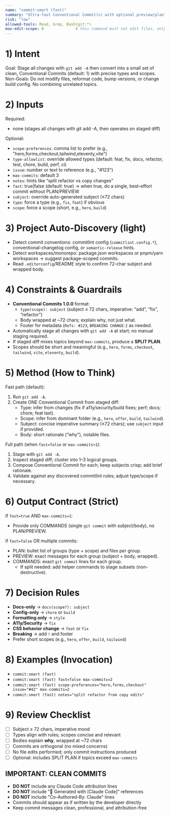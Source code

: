 ```yaml
---
name: "commit:smart (fast)"
summary: "Ultra-fast Conventional Commit(s) with optional preview/plan"
risk: "low"
allowed-tools: Read, Grep, Bash(git:*)
max-edit-scope: 0              # this command must not edit files, only craft commits
---
```


# 1) Intent
Goal: Stage all changes with `git add -A` then convert into a small set of clean,
Conventional Commits (default: 1) with precise types and scopes.
Non-Goals: Do not modify files, reformat code, bump versions, or change build config. No combining unrelated topics.

# 2) Inputs
Required:
- none (stages all changes with git add -A, then operates on staged diff)

Optional:
- `scope-preferences`: comma list to prefer (e.g., "hero,forms,checkout,tailwind,eleventy,vite")
- `type-allowlist`: override allowed types (default: feat, fix, docs, refactor, test, chore, build, perf, ci)
- `issue`: number or text to reference (e.g., "#123")
- `max-commits`: default 3
- `notes`: hints like “split refactor vs copy changes”
- `fast`: true|false (default: true) → when true, do a single, best-effort commit without PLAN/PREVIEW
- `subject`: override auto-generated subject (≤72 chars)
- `type`: force a type (e.g., `fix`, `feat`) if obvious
- `scope`: force a scope (short, e.g., `hero`, `build`)

# 3) Project Auto-Discovery (light)
- Detect commit conventions: commitlint config (`commitlint.config.*`), conventional-changelog config, or `semantic-release` hints.
- Detect workspaces/monorepo: package.json workspaces or pnpm/yarn workspaces → suggest package-scoped commits.
- Read `.editorconfig`/README style to confirm 72-char subject and wrapped body.

# 4) Constraints & Guardrails
- **Conventional Commits 1.0.0** format:
  - `type(scope): subject` (subject ≤ 72 chars, imperative: “add”, “fix”, “refactor”)
  - Body wrapped at ~72 chars; explain why, not just what.
  - Footer for metadata (`Refs: #123`, `BREAKING CHANGE:`) as needed.
- Automatically stage all changes with `git add -A` at start; no manual staging required.
- If staged diff mixes topics beyond `max-commits`, produce a **SPLIT PLAN**.
- Scopes should be short and meaningful (e.g., `hero`, `forms`, `checkout`, `tailwind`, `vite`, `eleventy`, `build`).

# 5) Method (How to Think)
Fast path (default):
1) Run `git add -A`.
2) Create ONE Conventional Commit from staged diff:
   - Type: infer from changes (fix if a11y/security/build fixes; perf; docs; chore; feat last).
   - Scope: infer from dominant folder (e.g., `hero`, `offer`, `build`, `tailwind`).
   - Subject: concise imperative summary (≤72 chars); use `subject` input if provided.
   - Body: short rationale (“why”), notable files.

Full path (when `fast=false` or `max-commits>1`):
1) Stage with `git add -A`.
2) Inspect staged diff; cluster into 1–3 logical groups.
3) Compose Conventional Commit for each; keep subjects crisp; add brief rationale.
4) Validate against any discovered commitlint rules; adjust type/scope if necessary.

# 6) Output Contract (Strict)
If `fast=true` AND `max-commits=1`:
- Provide only COMMANDS (single `git commit` with subject/body), no PLAN/PREVIEW.

If `fast=false` OR multiple commits:
- PLAN: bullet list of groups (type + scope) and files per group.
- PREVIEW: exact messages for each group (subject + body, wrapped).
- COMMANDS: exact `git commit` lines for each group.
  - If split needed: add helper commands to stage subsets (non-destructive).

# 7) Decision Rules
- **Docs-only** → `docs(scope?): subject`
- **Config-only** → `chore` or `build`
- **Formatting only** → `style`
- **A11y/Security** → `fix`
- **CSS behavior change** → `feat` or `fix`
- **Breaking** → add `!` and footer
- Prefer short scopes (e.g., `hero`, `offer`, `build`, `tailwind`)

# 8) Examples (Invocation)
- `commit:smart (fast)`
- `commit:smart (fast) fast=false max-commits=2`
- `commit:smart (fast) scope-preferences="hero,forms,checkout" issue="#42" max-commits=2`
- `commit:smart (fast) notes="split refactor from copy edits"`

# 9) Review Checklist
- [ ] Subject ≤ 72 chars, imperative mood
- [ ] Types align with rules; scopes concise and relevant
- [ ] Bodies explain **why**, wrapped at ~72 chars
- [ ] Commits are orthogonal (no mixed concerns)
- [ ] No file edits performed; only commit instructions produced
- [ ] Optional: includes SPLIT PLAN if topics exceed `max-commits`

## IMPORTANT: CLEAN COMMITS
- **DO NOT** include any Claude Code attribution lines
- **DO NOT** include "🤖 Generated with [Claude Code]" references
- **DO NOT** include "Co-Authored-By: Claude" lines
- Commits should appear as if written by the developer directly
- Keep commit messages clean, professional, and attribution-free